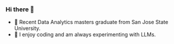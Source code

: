 ### Hi there 👋

<!--
**swethasubu93/swethasubu93** is a ✨ _special_ ✨ repository because its `README.md` (this file) appears on your GitHub profile.

Here are some ideas to get you started:
-->  
- 🌱 Recent Data Analytics masters graduate from San Jose State University.
- 🔭 I enjoy coding and am always experimenting with LLMs. 

